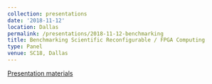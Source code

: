 ```yaml
---
collection: presentations
date: '2018-11-12'
location: Dallas
permalink: /presentations/2018-11-12-benchmarking
title: Benchmarking Scientific Reconfigurable / FPGA Computing
type: Panel
venue: SC18, Dallas
---
```


[Presentation materials](https://sc18.supercomputing.org/presentation/?id=bof190&sess=sess439)
